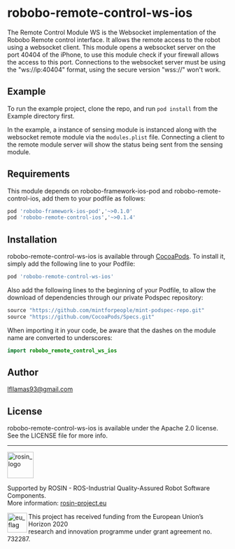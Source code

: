 # robobo-remote-control-ws-ios

The Remote Control Module WS is the Websocket implementation of the Robobo Remote control interface. It allows the remote access to the robot using a websocket client.
This module opens a websocket server on the port 40404 of the iPhone, to use this module check if your firewall allows the access to this port. 
Connections to the websocket server must be using the "ws://ip:40404" format, using the secure version "wss://" won't work.
## Example

To run the example project, clone the repo, and run `pod install` from the Example directory first.

In the example, a instance of sensing module is instanced along with the websocket remote module via the ```modules.plist``` file. 
Connecting a client to the remote module server will show the status being sent from the sensing module.

## Requirements
This module depends on robobo-framework-ios-pod and robobo-remote-control-ios, add them to your podfile as follows:

```ruby
pod 'robobo-framework-ios-pod','~>0.1.0'
pod 'robobo-remote-control-ios','~>0.1.4'
```

## Installation

robobo-remote-control-ws-ios is available through [CocoaPods](https://cocoapods.org). To install
it, simply add the following line to your Podfile:

```ruby
pod 'robobo-remote-control-ws-ios'
```

Also add the following lines to the beginning of your Podfile, to allow the download of dependencies through our private Podspec repository:

```ruby
source "https://github.com/mintforpeople/mint-podspec-repo.git"
source "https://github.com/CocoaPods/Specs.git"
```

When importing it in your code, be aware that the dashes on the module name are converted to underscores:

```swift
import robobo_remote_control_ws_ios
```

## Author

lfllamas93@gmail.com

## License

robobo-remote-control-ws-ios is available under the Apache 2.0 license. See the LICENSE file for more info.

***
<!-- 
    ROSIN acknowledgement from the ROSIN press kit
    @ https://github.com/rosin-project/press_kit
-->

<a href="http://rosin-project.eu">
  <img src="http://rosin-project.eu/wp-content/uploads/rosin_ack_logo_wide.png" 
       alt="rosin_logo" height="60" >
</a>

Supported by ROSIN - ROS-Industrial Quality-Assured Robot Software Components.  
More information: <a href="http://rosin-project.eu">rosin-project.eu</a>

<img src="http://rosin-project.eu/wp-content/uploads/rosin_eu_flag.jpg" 
     alt="eu_flag" height="45" align="left" >  

This project has received funding from the European Union’s Horizon 2020  
research and innovation programme under grant agreement no. 732287. 
